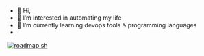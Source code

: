 - 👋 Hi,
- 👀 I’m interested in automating my life
- 🌱 I’m currently learning devops tools & programming languages
-

[![roadmap.sh](https://api.roadmap.sh/v1-badge/tall/643e0ca7e27257737490d9fc?variant=dark)](https://roadmap.sh)

<!---
beebucio/beebucio is a ✨ special ✨ repository because its `README.md` (this file) appears on your GitHub profile.
You can click the Preview link to take a look at your changes.
--->

